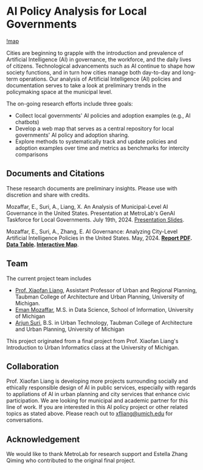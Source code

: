 # AI Policy Analysis for Local Governments 

[!map](map.jgp)

Cities are beginning to grapple with the introduction and prevalence of Artificial Intelligence (AI)
in governance, the workforce, and the daily lives of citizens. Technological advancements such
as AI continue to shape how society functions, and in turn how cities manage both day-to-day
and long-term operations. Our analysis of Artificial Intelligence (AI) policies and documentation
serves to take a look at preliminary trends in the policymaking space at the municipal level. 

The on-going research efforts include three goals: 

* Collect local governments' AI policies and adoption examples (e.g., AI chatbots) 
* Develop a web map that serves as a central repository for local governments' AI policy and adoption sharing. 
* Explore methods to systematically track and update policies and adoption examples over time and metrics as benchmarks for intercity comparisons   

## Documents and Citations 

These research documents are preliminary insights. Please use with discretion and share with credits. 

Mozaffar, E., Suri, A., Liang, X. An Analysis of Municipal-Level AI Governance in the United States. Presentation at MetroLab's GenAI Taskforce for Local Governments. July 19th, 2024. [Presentation Slides](https://docs.google.com/presentation/d/1R9dAR822GjMtB4PkBa2BTBsEoSOaZF32eocDymfIlJI/edit?usp=sharing). 

Mozaffar, E., Suri, A., Zhang, E. AI Governance: Analyzing City-Level Artificial Intelligence Policies in the United States. May, 2024. **[Report PDF](). [Data Table](https://docs.google.com/spreadsheets/d/1ws11lKcjLwduc4POXvYId5n0Zabt0jq0/edit?gid=906111947#gid=906111947). [Interactive Map](https://rpubs.com/estellaz/AIPoliciesUS)**. 

## Team 

The current project team includes 

* [Prof. Xiaofan Liang](https://xiaofanliang.com/), Assistant Professor of Urban and Regional Planning, Taubman College of Architecture and Urban Planning, University of Michigan.
* [Eman Mozaffar](https://www.linkedin.com/in/emanmozaffar/), M.S. in Data Science, School of Information, University of Michigan
* [Arjun Suri](https://www.linkedin.com/in/arjuns1/), B.S. in Urban Technology, Taubman College of Architecture and Urban Planning, University of Michigan

This project originated from a final project from Prof. Xiaofan Liang's Introduction to Urban Informatics class at the University of Michigan. 

## Collaboration 

Prof. Xiaofan Liang is developing more projects surrounding socially and ethically responsible design of AI in public services, especially with regards to appliations of AI in urban planning and city services that enhance civic participation. We are looking for municipal and academic partner for this line of work. If you are interested in this AI policy project or other related topics as stated above. Please reach out to xfliang@umich.edu for conversations. 

## Acknowledgement 

We would like to thank MetroLab for research support and Estella Zhang Qiming who contributed to the original final project. 

